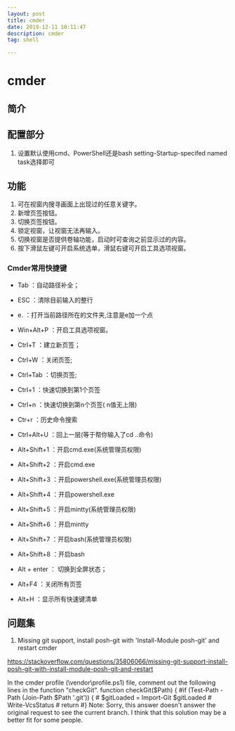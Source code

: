 ```yaml
---
layout: post
title: cmder
date: 2019-12-11 10:11:47
description: cmder
tag: shell

---
```


# cmder

## 简介

## 配置部分

1. 设置默认使用cmd、PowerShell还是bash
setting-Startup-specifed named task选择即可

## 功能

1. 可在视窗内搜寻画面上出现过的任意关键字。
2. 新增页签按钮。
3. 切换页签按钮。
4. 锁定视窗，让视窗无法再输入。
5. 切换视窗是否提供卷轴功能，启动时可查询之前显示过的内容。
6. 按下滑鼠左键可开启系统选单，滑鼠右键可开启工具选项视窗。

### Cmder常用快捷键

- Tab           ：自动路径补全；
- ESC           ：清除目前输入的整行
- e.            ：打开当前路径所在的文件夹,注意是e加一个点
- Win+Alt+P     ：开启工具选项视窗。

- Ctrl+T        ：建立新页签；
- Ctrl+W        ：关闭页签;
- Ctrl+Tab      ：切换页签;
- Ctrl+1        ：快速切换到第1个页签
- Ctrl+n        ：快速切换到第n个页签( n值无上限)
- Ctr+r         ：历史命令搜索
- Ctrl+Alt+U    ：回上一层(等于帮你输入了cd ..命令)

- Alt+Shift+1   ：开启cmd.exe(系统管理员权限)
- Alt+Shift+2   ：开启cmd.exe
- Alt+Shift+3   ：开启powershell.exe(系统管理员权限)
- Alt+Shift+4   ：开启powershell.exe
- Alt+Shift+5   ：开启mintty(系统管理员权限)
- Alt+Shift+6   ：开启mintty
- Alt+Shift+7   ：开启bash(系统管理员权限)
- Alt+Shift+8   ：开启bash
- Alt + enter   ： 切换到全屏状态；
- Alt+F4        ：关闭所有页签
- Alt+H         ：显示所有快速键清单

## 问题集

1. Missing git support, install posh-git with 'Install-Module posh-git' and restart cmder

<https://stackoverflow.com/questions/35806066/missing-git-support-install-posh-git-with-install-module-posh-git-and-restart>

In the cmder profile (\vendor\profile.ps1) file, comment out the following lines in the function "checkGit".
function checkGit($Path) {
    #if (Test-Path -Path (Join-Path $Path '.git')) {
    #    $gitLoaded = Import-Git $gitLoaded
    #    Write-VcsStatus
    #    return
    #}
Note: Sorry, this answer doesn't answer the original request to see the current branch. I think that this solution may be a better fit for some people.

